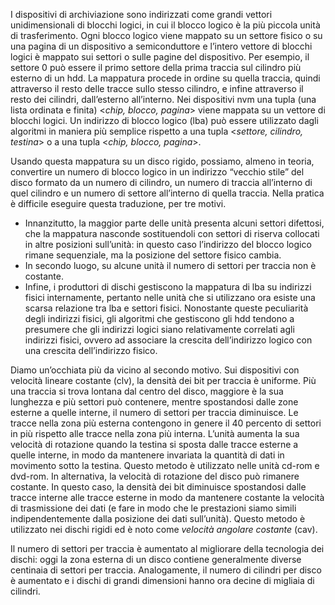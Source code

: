 I dispositivi di archiviazione sono indirizzati come grandi vettori unidimensionali di blocchi logici, in cui il blocco logico è la più piccola unità di trasferimento. Ogni blocco logico viene mappato su un settore fisico o su una pagina di un dispositivo a semiconduttore e l’intero vettore di blocchi logici è mappato sui settori o sulle pagine del dispositivo. 
Per esempio, il settore 0 può essere il primo settore della prima traccia sul cilindro più esterno di un hdd. La mappatura procede in ordine su quella traccia, quindi attraverso il resto delle tracce sullo stesso cilindro, e infine attraverso il resto dei cilindri, dall’esterno all’interno. 
Nei dispositivi nvm una tupla (una lista ordinata e finita) <_chip, blocco, pagina_> viene mappata su un vettore di blocchi logici. 
Un indirizzo di blocco logico (lba) può essere utilizzato dagli algoritmi in maniera più semplice rispetto a una tupla <_settore, cilindro, testina_> o a una tupla <_chip, blocco, pagina_>.

Usando questa mappatura su un disco rigido, possiamo, almeno in teoria, convertire un numero di blocco logico in un indirizzo “vecchio stile” del disco formato da un numero di cilindro, un numero di traccia all’interno di quel cilindro e un numero di settore all’interno di quella traccia. 
Nella pratica è difficile eseguire questa traduzione, per tre motivi.
- Innanzitutto, la maggior parte delle unità presenta alcuni settori difettosi, che la mappatura nasconde sostituendoli con settori di riserva collocati in altre posizioni sull’unità: in questo caso l’indirizzo del blocco logico rimane sequenziale, ma la posizione del settore fisico cambia. 
- In secondo luogo, su alcune unità il numero di settori per traccia non è costante.
- Infine, i produttori di dischi gestiscono la mappatura di lba su indirizzi fisici internamente, pertanto nelle unità che si utilizzano ora esiste una scarsa relazione tra lba e settori fisici.
Nonostante queste peculiarità degli indirizzi fisici, gli algoritmi che gestiscono gli hdd tendono a presumere che gli indirizzi logici siano relativamente correlati agli indirizzi fisici, ovvero ad associare la crescita dell’indirizzo logico con una crescita dell’indirizzo fisico.

Diamo un’occhiata più da vicino al secondo motivo. Sui dispositivi con velocità lineare costante (clv), la densità dei bit per traccia è uniforme. Più una traccia si trova lontana dal centro del disco, maggiore è la sua lunghezza e più settori può contenere, mentre spostandosi dalle zone esterne a quelle interne, il numero di settori per traccia diminuisce. Le tracce nella zona più esterna contengono in genere il 40 percento di settori in più rispetto alle tracce nella zona più interna. L’unità aumenta la sua velocità di rotazione quando la testina si sposta dalle tracce esterne a quelle interne, in modo da mantenere invariata la quantità di dati in movimento sotto la testina. 
Questo metodo è utilizzato nelle unità cd-rom e dvd-rom. In alternativa, la velocità di rotazione del disco può rimanere costante. 
In questo caso, la densità dei bit diminuisce spostandosi dalle tracce interne alle tracce esterne in modo da mantenere costante la velocità di trasmissione dei dati (e fare in modo che le prestazioni siamo simili indipendentemente dalla posizione dei dati sull’unità). 
Questo metodo è utilizzato nei dischi rigidi ed è noto come _velocità angolare costante_ (cav).

Il numero di settori per traccia è aumentato al migliorare della tecnologia dei dischi: oggi la zona esterna di un disco contiene generalmente diverse centinaia di settori per traccia. Analogamente, il numero di cilindri per disco è aumentato e i dischi di grandi dimensioni hanno ora decine di migliaia di cilindri.